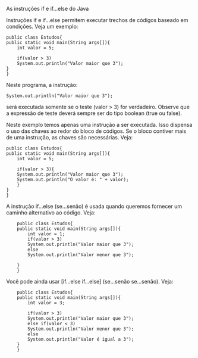  As instruções if e if...else do Java

Instruções if e if...else permitem executar trechos de códigos baseado em condições. Veja um exemplo: 

    public class Estudos{
    public static void main(String args[]){
        int valor = 5;
        
        if(valor > 3)
        System.out.println("Valor maior que 3");
    }
    }

Neste programa, a instrução:


    System.out.println("Valor maior que 3");

será executada somente se o teste (valor > 3) for verdadeiro. Observe que a expressão de teste deverá sempre ser do tipo boolean (true ou false).

Neste exemplo temos apenas uma instrução a ser executada. Isso dispensa o uso das chaves ao redor do bloco de códigos. Se o bloco contiver mais de uma instrução, as chaves são necessárias. Veja:

    public class Estudos{
    public static void main(String args[]){
        int valor = 5;
        
        if(valor > 3){
        System.out.println("Valor maior que 3");
        System.out.println("O valor é: " + valor);
        }
    }
    } 

A instrução if...else (se...senão) é usada quando queremos fornecer um caminho alternativo ao código. Veja: 

        public class Estudos{
        public static void main(String args[]){
            int valor = 1;
            if(valor > 3)
            System.out.println("Valor maior que 3");
            else
            System.out.println("Valor menor que 3");
        
        }
        }


Você pode ainda usar [if...else if...else] (se...senão se...senão). Veja: 


        public class Estudos{
        public static void main(String args[]){
            int valor = 3;
            
            if(valor > 3)
            System.out.println("Valor maior que 3");
            else if(valor < 3)
            System.out.println("Valor menor que 3");
            else
            System.out.println("Valor é igual a 3");
        }
        } 


